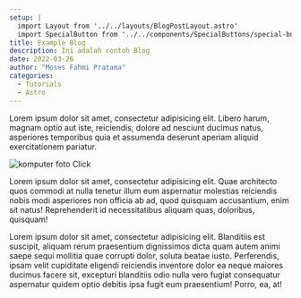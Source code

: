 ```yaml
---
setup: |
  import Layout from '../../layouts/BlogPostLayout.astro'
  import SpecialButton from '../../components/SpecialButtons/special-button.jsx'
title: Example Blog
description: Ini adalah contoh Blog
date: 2022-03-26
author: "Moses Fahmi Pratama"
categories:
  - Tutorials
  - Astro
---
```


Lorem ipsum dolor sit amet, consectetur adipisicing elit. Libero harum, magnam optio aut iste, reiciendis, dolore ad nesciunt ducimus natus, asperiores temporibus quia et assumenda deserunt aperiam aliquid exercitationem pariatur.

![komputer foto](https://i.ibb.co/DWCmBHV/login1.jpg)
<SpecialButton client:visible>Click</SpecialButton>

Lorem ipsum dolor sit amet, consectetur adipisicing elit. Quae architecto quos commodi at nulla tenetur illum eum aspernatur molestias reiciendis nobis modi asperiores non officia ab ad, quod quisquam accusantium, enim sit natus! Reprehenderit id necessitatibus aliquam quas, doloribus, quisquam!

Lorem ipsum dolor sit amet, consectetur adipisicing elit. Blanditiis est suscipit, aliquam rerum praesentium dignissimos dicta quam autem animi saepe sequi mollitia quae corrupti dolor, soluta beatae iusto. Perferendis, ipsam velit cupiditate eligendi reiciendis inventore dolor ea neque maiores ducimus facere sit, excepturi blanditiis odio nulla vero fugiat consequatur aspernatur quidem optio debitis ipsa fugit eum praesentium! Porro, ea, at!